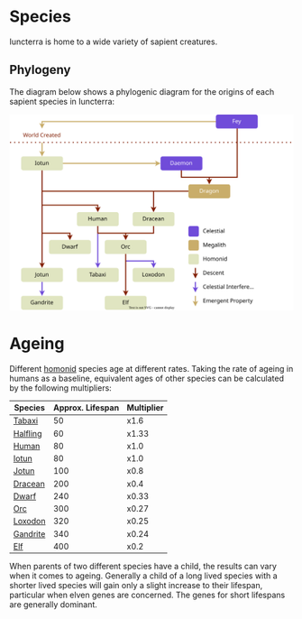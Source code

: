 # Species
Iuncterra is home to a wide variety of sapient creatures. 


## Phylogeny
The diagram below shows a phylogenic diagram for the origins of each sapient species in Iuncterra:

![Phylogenic Tree](phylotree.svg)

# Ageing
Different [homonid](Homonid/Homonid.md) species age at different rates. Taking the rate of ageing in humans as a baseline, equivalent ages of other species can be calculated by the following multipliers:

| Species  | Approx. Lifespan | Multiplier |
| -------- | ------------- | ---------- |
| [Tabaxi](Godtouched/Tabaxi.md)   | 50   | x1.6        |
| [Halfling](Homonid/Halfling.md) | 60   | x1.33       |
| [Human](Homonid/Human.md)    | 80   | x1.0        |
| [Iotun](Homonid/Iotun.md)    | 80   | x1.0        |
| [Jotun](Homonid/Jotun.md)    | 100  | x0.8        |
| [Dracean](Homonid/Dracean.md)  | 200  | x0.4        |
| [Dwarf](Homonid/Dwarf.md)    | 240  | x0.33        |
| [Orc](Homonid/Orc.md)      | 300  | x0.27       |
| [Loxodon](Godtouched/Loxodon.md)  | 320  | x0.25        |
| [Gandrite](Godtouched/Gandrite.md) | 340  | x0.24       |
| [Elf](Homonid/Elf.md)      | 400  | x0.2        |

When parents of two different species have a child, the results can vary when it comes to ageing. Generally a child of a long lived species with a shorter lived species will gain only a slight increase to their lifespan, particular when elven genes are concerned. The genes for short lifespans are generally dominant.